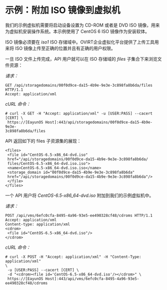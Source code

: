 # 示例：附加 ISO 镜像到虚拟机

我们的示例虚拟机需要将启动设备设置为 CD-ROM 或者是 DVD ISO
镜像，用来为虚拟机安装操作系统。本示例使用了 CentOS 6 ISO
镜像作为安装软体。

ISO 镜像必须要在 *iso1* ISO
存储域中。OVIRT企业虚拟化平台提供了上传工具用来将 ISO
镜像上传至正确的位置并且有正确的用户权限。

一旦 ISO 文件上传完成，API 用户就可以在 ISO 存储域的 *files*
子集合下来浏览文件资源：

*请求：*

              
    GET /api/storagedomains/00f0d9ce-da15-4b9e-9e3e-3c898fa8b6da/files HTTP/1.1
    Accept: application/xml

            

*cURL 命令：*

              
    # curl -X GET -H "Accept: application/xml" -u [USER:PASS] --cacert [CERT] \
     https://[EayunOS Host]:443/api/storagedomains/00f0d9ce-da15-4b9e-9e3e-
    3c898fa8b6da/files

            

API 返回如下的 files 子资源集的展现：

              
    <files>
     <file id="CentOS-6.5-x86_64-dvd.iso"
     href="/api/storagedomains/00f0d9ce-da15-4b9e-9e3e-3c898fa8b6da/
     files/CentOS-6.5-x86_64-dvd.iso.iso">
     <name>CentOS-6.5-x86_64-dvd.iso.iso</name>
     <storage_domain id="00f0d9ce-da15-4b9e-9e3e-3c898fa8b6da"
     href="/api/storagedomains/00f0d9ce-da15-4b9e-9e3e-3c898fa8b6da"/>
     </file>
    </files>

            

一个 API 用户将 *CentOS-6.5-x86\_64-dvd.iso* 附加到我们的示例虚拟机中。

*请求：*

              
    POST /api/vms/6efc0cfa-8495-4a96-93e5-ee490328cf48/cdroms HTTP/1.1
    Accept: application/xml
    Content-type: application/xml
    <cdrom>
     <file id="CentOS-6.5-x86_64-dvd.iso"/>
    </cdrom>

            

*cURL 命令：*

              
    # curl -X POST -H "Accept: application/xml" -H "Content-Type: application/xml"
    \
     -u [USER:PASS] --cacert [CERT] \
     -d "<cdrom><file id='CentOS-6.5-x86_64-dvd.iso'/></cdrom>" \
     https://[EayunOS Host]:443/api/vms/6efc0cfa-8495-4a96-93e5-
    ee490328cf48/cdroms

            

